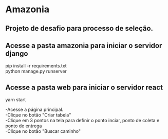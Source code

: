 # Amazonia

## Projeto de desafio para processo de seleção.

## Acesse a pasta amazonia para iniciar o servidor django
pip install -r requirements.txt\
python manage.py runserver

## Acesse a pasta web para iniciar o servidor react
yarn start

-Acesse a página principal.\
-Clique no botão "Criar tabela"\
-Clique em 3 pontos na tela para definir o ponto inciar, ponto de coleta e ponto de entrega\
-Clique no botão "Buscar caminho"
